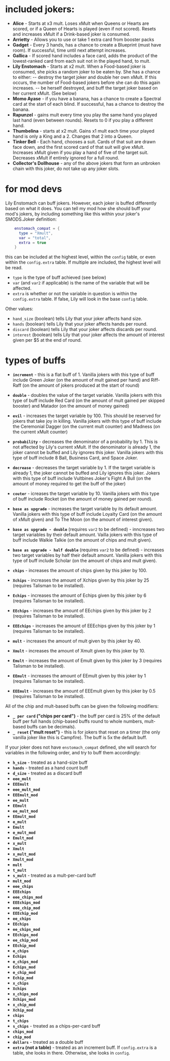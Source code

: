 # included jokers:

- **Alice** - Starts at x3 mult.  Loses xMult when Queens or Hearts are scored, or if a Queen of Hearts is played (even if not scored).  Resets and increases xMult if a Drink-based joker is consumed.
- **Arrietty** - Allows you to use or take 1 extra card from booster packs
- **Gadget** - Every 3 hands, has a chance to create a Blueprint (must have room).  If successful, time until next attempt increases.
- **Gallica** - If scored hand includes a face card, adds the product of the lowest-ranked card from each suit not in the played hand, to mult.
- **Lily Enstomach** - Starts at x2 mult.  When a Food-based joker is consumed, she picks a random joker to be eaten by.  She has a chance to either:
-- destroy the target joker and double her own xMult.  If this occurs, the number of Food-based jokers before she can do this again increases.
-- be herself destroyed, and buff the target joker based on her current xMult.  (See below)
- **Momo Ayase** - if you have a banana, has a chance to create a Spectral card at the start of each blind.  If successful, has a chance to destroy the banana.
- **Rapunzel** - gains mult every time you play the same hand you played last hand (even between rounds).  Resets to 0 if you play a different hand.
- **Thumbelina** - starts at x2 mult.  Gains x1 mult each time your played hand is only a King and a 2.  Changes that 2 into a Queen.
- **Tinker Bell** - Each hand, chooses a suit.  Cards of that suit are drawn face down, and the first scored card of that suit will give xMult.  Increases xMult given if you play a hand of five of the target suit.  Decreases xMult if entirely ignored for a full round.
- **Collector's Dollhouse** - any of the above jokers that form an unbroken chain with this joker, do not take up any joker slots.

# for mod devs
Lily Enstomach can buff jokers.  However, each joker is buffed differently based on what it does.  You can tell my mod how she should buff your mod's jokers, by including something like this within your joker's SMODS.Joker definition:
```lua
    enstomach_compat = {
      type = "Xmult",
      var = "total",
      extra = true
    }
```
this can be included at the highest level, within the `config` table, or even within the `config.extra` table.  If multiple are included, the highest level will be read.

- `type` is the type of buff achieved (see below)
- `var` (and `var2` if applicable) is the name of the variable that will be affected.
- `extra` is whether or not the variable in question is within the `config.extra` table.  If false, Lily will look in the base `config` table.

Other values:
- `hand_size` (boolean) tells Lily that your joker affects hand size.
- `hands` (boolean) tells Lily that your joker affects hands per round.
- `discard` (boolean) tells Lily that your joker affects discards per round.
- `interest` (boolean) tells Lily that your joker affects the amount of interest given per $5 at the end of round.

# types of buffs
- **`increment`** - this is a flat buff of 1.  Vanilla jokers with this type of buff include Green Joker (on the amount of mult gained per hand) and Riff-Raff (on the amount of jokers produced at the start of round)
- **`double`** - doubles the value of the target variable.  Vanilla jokers with this type of buff include Red Card (on the amount of mult gained per skipped booster) and Matador (on the amount of money gained)
- **`evil`** - increases the target variable by 100.  This should be reserved for jokers that take joy in killing.  Vanilla jokers with this type of buff include the Ceremonial Dagger (on the current mult counter) and Madness (on the current xMult counter)
- **`probability`** - decreases the denominator of a probability by 1.  This is not affected by Lily's current xMult.  If the denominator is already 1, the joker cannot be buffed and Lily ignores this joker.  Vanilla jokers with this type of buff include 8 Ball, Business Card, and Space Joker.
- **`decrease`** - decreases the target variable by 1.  If the target variable is already 1, the joker cannot be buffed and Lily ignores this joker.  Jokers with this type of buff include Vultbines Joker's Fight A Bull (on the amount of money required to get the buff of the joker)
- **`couter`** - icreases the target variable by 10.  Vanilla jokers with this type of buff include Rocket (on the amount of money gained per round).
- **`base as upgrade`** - increases the target variable by its default amount.  Vanilla jokers with this type of buff include Loyalty Card (on the amount of xMult given) and To The Moon (on the amount of interest given).
- **`base as upgrade - double`** (requires `var2` to be defined) - inncreases two target variables by their default amount.  Vailla jokers with this type of buff include Walkie Talkie (on the amount of chips and mult given).
- **`base as upgrade - half double`** (requires `var2` to be defined) - increases two target variables by half their default amount.  Vanilla jokers with this type of buff include Scholar (on the amount of chips and mult given).

- **`chips`** - increases the amount of chips given by this joker by 100.
- **`Xchips`** - increases the amount of Xchips given by this joker by 25 (requires Talisman to be installed).
- **`Echips`** - increases the amount of Echips given by this joker by 6 (requires Talisman to be installed).
- **`EEchips`** - increases the amount of EEchips given by this joker by 2 (requires Talisman to be installed).
- **`EEEchips`** - increases the amount of EEEchips given by this joker by 1 (requires Talisman to be installed).
- **`mult`** - increases the amount of mult given by this joker by 40.
- **`Xmult`** - increases the amount of Xmult given by this joker by 10.
- **`Emult`** - increases the amount of Emult given by this joker by 3 (requires Talisman to be installed).
- **`EEmult`** - increases the amount of EEmult given by this joker by 1 (requires Talisman to be installed).
- **`EEEmult`** - increases the amount of EEEmult given by this joker by 0.5 (requires Talisman to be installed).

All of the chip and mult-based buffs can be given the following modifiers:
- **`_ per card` ("chips per card")** - the buff per card is 25% of the default buff per full hands (chip-based buffs round to whole numbers, mult-based buffs can be decimals).
- **`_ reset` ("mult reset")** - this is for jokers that reset on a timer (the only vanilla joker like this is Campfire).  The buff is 5x the default buff.


If your joker does not have `enstomach_compat` defined, she will search for variables in the following order, and try to buff them accordingly:
- **`h_size`** - treated as a hand-size buff
- **`hands`** - treated as a hand count buff
- **`d_size`** - treated as a discard buff
- **`eee_mult`**
- **`EEEmult`**
- **`eee_mult_mod`**
- **`EEEmult_mod`**
- **`ee_mult`**
- **`EEmult`**
- **`ee_mult_mod`**
- **`EEmult_mod`**
- **`e_mult`**
- **`Emult`**
- **`e_mult_mod`**
- **`Emult_mod`**
- **`x_mult`**
- **`Xmult`**
- **`x_mult_mod`**
- **`Xmult_mod`**
- **`mult`**
- **`t_mult`**
- **`s_mult`** - treated as a mult-per-card buff
- **`mult_mod`**
- **`eee_chips`**
- **`EEEchips`**
- **`eee_chips_mod`**
- **`EEEchips_mod`**
- **`eee_chip_mod`**
- **`EEEchip_mod`**
- **`ee_chips`**
- **`EEchips`**
- **`ee_chips_mod`**
- **`EEchips_mod`**
- **`ee_chip_mod`**
- **`EEchip_mod`**
- **`e_chips`**
- **`Echips`**
- **`e_chips_mod`**
- **`Echips_mod`**
- **`e_chip_mod`**
- **`Echip_mod`**
- **`x_chips`**
- **`Xchips`**
- **`x_chips_mod`**
- **`Xchips_mod`**
- **`x_chip_mod`**
- **`Xchip_mod`**
- **`chips`**
- **`t_chips`**
- **`s_chips`** - treated as a chips-per-card buff
- **`chips_mod`**
- **`chip_mod`**
- **`dollars`** - treated as a double buff
- **`extra` (not a table)** - treated as an increment buff.
If `config.extra` is a table, she looks in there.  Otherwise, she looks in `config`.
